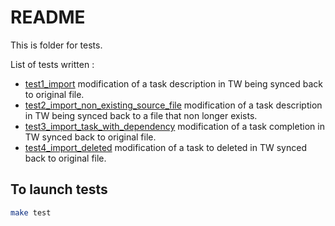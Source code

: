 # README

This is folder for tests.

List of tests written :

- [test1_import](./test1_import/) modification of a task description in TW being synced back to original file.
- [test2_import_non_existing_source_file](./test2_import_non_existing_source_file/) modification of a task description in TW being synced back to a file that non longer exists.
- [test3_import_task_with_dependency](./test3_import_with_dependency) modification of a task completion in TW synced back to original file.
- [test4_import_deleted](./test4_import_deleted/) modification of a task to deleted in TW synced back to original file.

## To launch tests

```bash
make test
```

